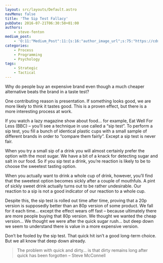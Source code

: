 ```yaml
---
layout: src/layouts/Default.astro
navMenu: false
title: 'The Sip Test Fallacy'
pubDate: 2016-07-21T06:30:50+01:00
authors:
    - steve-fenton
medium_post:
    - 'O:11:"Medium_Post":11:{s:16:"author_image_url";s:75:"https://cdn-images-1.medium.com/fit/c/400/400/1*eXkhfEuF41g5W_xnc_ydLA.jpeg";s:10:"author_url";s:38:"https://medium.com/@steve.fenton.co.uk";s:11:"byline_name";N;s:12:"byline_email";N;s:10:"cross_link";s:3:"yes";s:2:"id";s:12:"cfba107e89ce";s:21:"follower_notification";s:3:"yes";s:7:"license";s:19:"all-rights-reserved";s:14:"publication_id";s:2:"-1";s:6:"status";s:5:"draft";s:3:"url";s:51:"https://medium.com/@steve.fenton.co.uk/cfba107e89ce";}'
categories:
    - Process
    - Programming
    - Psychology
tags:
    - Strategic
    - Tactical
---
```


Why do people buy an expensive brand even though a much cheaper alternative beats the brand in a taste test?

One contributing reason is presentation. If something looks good, we are more likely to think it tastes good. This is a proven effect, but there is a more interesting process at work.

If you watch a lazy magazine show about food… for example, Eat Well For Less (BBC) – you’ll see a technique in use called a “sip test”. To perform a sip test, you fill a bunch of identical plastic cups with a small sample of different brands in order to “compare them fairly”. Except a sip test is never fair.

When you try a small sip of a drink you will almost certainly prefer the option with the most sugar. We have a bit of a knack for detecting sugar and salt in our food. So if you sip test a drink, you’re reaction is likely to be to choose the sweetest tasting option.

When you actually want to drink a whole cup of drink, however, you’ll find that the sweetest option becomes sickly after a couple of mouthfuls. A pint of sickly sweet drink actually turns out to be rather undesirable. Our reaction to a sip is not a good indicator of our reaction to a whole cup.

Despite this, the sip test is rolled out time after time, proving that a 20p version is supposedly better than an 80p version of some product. We fall for it each time… except the effect wears off fast – because ultimately there are more people buying that 80p version. We thought we wanted the cheap version… We thought we were after the quick sugar rush… but deep down we seem to understand there is value in a more expensive version.

Don’t be fooled by the sip test. That quick hit isn’t a good long-term choice. But we all know that deep down already.

> The problem with quick and dirty… is that dirty remains long after quick has been forgotten – Steve McConnell